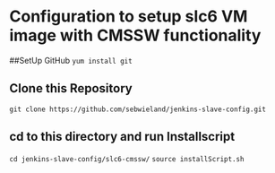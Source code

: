 # Configuration to setup slc6 VM image with CMSSW functionality

##SetUp GitHub
`yum install git`

## Clone this Repository
`git clone https://github.com/sebwieland/jenkins-slave-config.git`

## cd to this directory and run Installscript
`cd jenkins-slave-config/slc6-cmssw/`
`source installScript.sh`
